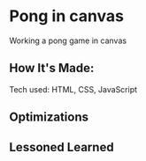 # Pong in canvas

Working a pong game in canvas


## How It's Made:
Tech used: HTML, CSS, JavaScript


## Optimizations 


## Lessoned Learned





